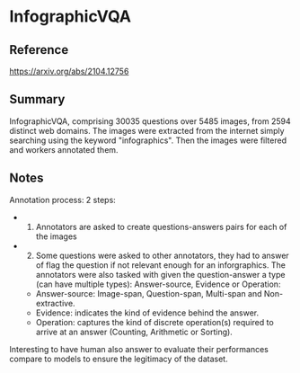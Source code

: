# InfographicVQA
## Reference

https://arxiv.org/abs/2104.12756

## Summary

InfographicVQA, comprising 30035 questions over 5485 images, from 2594 distinct
web domains. The images were extracted from the internet simply searching using the keyword "infographics". Then the images were filtered and workers annotated them.

## Notes

Annotation process:
2 steps:
- 1) Annotators are asked to create questions-answers pairs for each of the images
- 2) Some questions were asked to other annotators, they had to answer of flag the question if not relevant enough for an inforgraphics. The annotators were also tasked with given the question-answer a type (can have multiple types): Answer-source, Evidence or Operation:
	- Answer-source: Image-span, Question-span, Multi-span and Non-extractive.
	- Evidence: indicates the kind of evidence behind the answer.
	- Operation: captures the kind of discrete operation(s) required to arrive at an answer (Counting, Arithmetic or Sorting).

Interesting to have human also answer to evaluate their performances compare to models to ensure the legitimacy of the dataset.